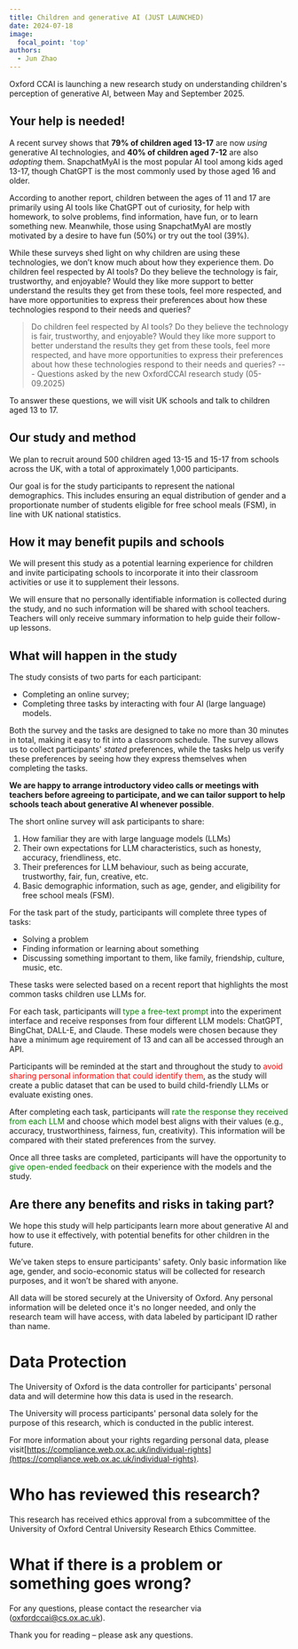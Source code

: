 ```yaml
---
title: Children and generative AI (JUST LAUNCHED)
date: 2024-07-18
image:
  focal_point: 'top'
authors:
  - Jun Zhao
---
```



Oxford CCAI is launching a new research study on understanding children's perception of generative AI, between May and September 2025.

## Your help is needed!

A recent survey shows that **79% of children aged 13-17** are now *using* generative AI technologies, and **40% of children aged 7-12** are also *adopting* them. SnapchatMyAI is the most popular AI tool among kids aged 13-17, though ChatGPT is the most commonly used by those aged 16 and older. 

According to another report, children between the ages of 11 and 17 are primarily using AI tools like ChatGPT out of curiosity, for help with homework, to solve problems, find information, have fun, or to learn something new. Meanwhile, those using SnapchatMyAI are mostly motivated by a desire to have fun (50%) or try out the tool (39%).


While these surveys shed light on why children are using these technologies, we don’t know much about how they experience them. Do children feel respected by AI tools? Do they believe the technology is fair, trustworthy, and enjoyable? Would they like more support to better understand the results they get from these tools, feel more respected, and have more opportunities to express their preferences about how these technologies respond to their needs and queries?

> Do children feel respected by AI tools? 
> Do they believe the technology is fair, trustworthy, and enjoyable? 
> Would they like more support to better understand the results they get from these tools, feel more respected, and have more opportunities to express their preferences about how these technologies respond to their needs and queries?
> --- Questions asked by the new OxfordCCAI research study (05-09.2025)


To answer these questions, we will visit UK schools and talk to children aged 13 to 17. 


## Our study and method

We plan to recruit around 500 children aged 13-15 and 15-17 from schools across the UK, with a total of approximately 1,000 participants.

Our goal is for the study participants to represent the national demographics. This includes ensuring an equal distribution of gender and a proportionate number of students eligible for free school meals (FSM), in line with UK national statistics.


## How it may benefit pupils and schools

We will present this study as a potential learning experience for children and invite participating schools to incorporate it into their classroom activities or use it to supplement their lessons.

We will ensure that no personally identifiable information is collected during the study, and no such information will be shared with school teachers. Teachers will only receive summary information to help guide their follow-up lessons.

## What will happen in the study

The study consists of two parts for each participant:
- Completing an online survey; 
- Completing three tasks by interacting with four AI (large language) models.

Both the survey and the tasks are designed to take no more than 30 minutes in total, making it easy to fit into a classroom schedule. The survey allows us to collect participants' *stated* preferences, while the tasks help us verify these preferences by seeing how they express themselves when completing the tasks.


**We are happy to arrange introductory video calls or meetings with teachers before agreeing to participate, and we can tailor support to help schools teach about generative AI whenever possible**.

The short online survey will ask participants to share:
1. How familiar they are with large language models (LLMs)
2. Their own expectations for LLM characteristics, such as honesty, accuracy, friendliness, etc.
3. Their preferences for LLM behaviour, such as being accurate, trustworthy, fair, fun, creative, etc.
4. Basic demographic information, such as age, gender, and eligibility for free school meals (FSM).


For the task part of the study, participants will complete three types of tasks:
- Solving a problem
- Finding information or learning about something
- Discussing something important to them, like family, friendship, culture, music, etc.


These tasks were selected based on a recent report that highlights the most common tasks children use LLMs for.

For each task, participants will <font color="green">type a free-text prompt</font> into the experiment interface and receive responses from four different LLM models: ChatGPT, BingChat, DALL-E, and Claude. These models were chosen because they have a minimum age requirement of 13 and can all be accessed through an API.


Participants will be reminded at the start and throughout the study to <font color="red">avoid sharing personal information that could identify them</font>, as the study will create a public dataset that can be used to build child-friendly LLMs or evaluate existing ones.


After completing each task, participants will <font color="green">rate the response they received from each LLM</font> and choose which model best aligns with their values (e.g., accuracy, trustworthiness, fairness, fun, creativity). This information will be compared with their stated preferences from the survey.

Once all three tasks are completed, participants will have the opportunity to <font color="green">give open-ended feedback</font> on their experience with the models and the study.




## Are there any benefits and risks in taking part?

We hope this study will help participants learn more about generative AI and how to use it effectively, with potential benefits for other children in the future.

We’ve taken steps to ensure participants' safety. Only basic information like age, gender, and socio-economic status will be collected for research purposes, and it won’t be shared with anyone.

All data will be stored securely at the University of Oxford. Any personal information will be deleted once it's no longer needed, and only the research team will have access, with data labeled by participant ID rather than name.


# Data Protection

The University of Oxford is the data controller for participants' personal data and will determine how this data is used in the research.

The University will process participants' personal data solely for the purpose of this research, which is conducted in the public interest.

For more information about your rights regarding personal data, please visit[https://compliance.web.ox.ac.uk/individual-rights](https://compliance.web.ox.ac.uk/individual-rights).


# Who has reviewed this research?
This research has received ethics approval from a subcommittee of the University of Oxford Central University Research Ethics Committee. 


# What if there is a problem or something goes wrong?

For any questions, please contact the researcher via (oxfordccai@cs.ox.ac.uk).  




Thank you for reading – please ask any questions.
